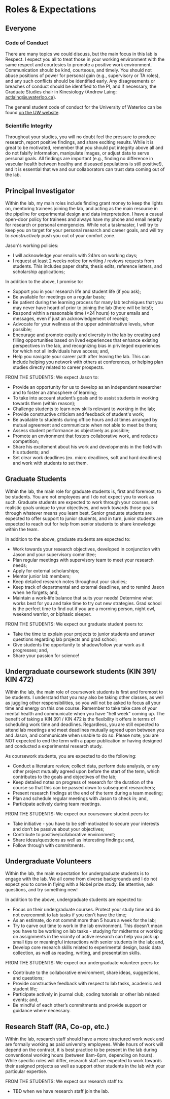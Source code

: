 # Roles & Expectations

## Everyone
### Code of Conduct
There are many topics we could discuss, but the main focus in this lab is Respect. I expect you all to treat those in your working environment with the same respect and courtesies to promote a positive work environment. Communication should be kind, courteous, and timely. You should not abuse positions of power for personal gain (e.g., supervisory or TA roles), and any such conflicts should be identified early. Any disagreements or breaches of conduct should be identified to the PI, and if necessary, the Graduate Studies chair in Kinesiology (Andrew Laing: actlaing@uwaterloo.ca).

The general student code of conduct for the University of Waterloo can be found  [on the UW website](https://uwaterloo.ca/english-language-institute/current-eli-students/efas-student-handbook/student-code-conduct).

### Scientific Integrity
Throughout your studies, you will no doubt feel the pressure to produce research, report positive findings, and share exciting results. While it is great to be motivated, remember that you should put integrity above all and do not falsify information, manipulate images, or adjust data to serve personal goals. All findings are important (e.g., finding no difference in vascular health between healthy and diseased populations is still positive!), and it is essential that we and our collaborators can trust data coming out of the lab.


## Principal Investigator
Within the lab, my main roles include finding grant money to keep the lights on, mentoring trainees joining the lab, and acting as the main resource in the pipeline for experimental design and data interpretation. I have a casual open-door policy for trainees and always have my phone and email nearby for research or personal emergencies. While not a taskmaster, I will try to keep you on target for your personal research and career goals, and will try to *constructively* push you out of your comfort zone.

Jason's working policies:
* I will acknowledge your emails with 24hrs on working days;
* I request at least 2 weeks notice for writing / reviews requests from students. This includes paper drafts, thesis edits, reference letters, and scholarship applications;


In addition to the above, I promise to:
* Support you in your research life and student life (if you ask);
* Be available for meetings on a regular basis;
* Be patient during the learning process for many lab techniques that you may never have heard of prior to joining the lab (there will be lots!);
* Respond within a reasonable time (<24 hours) to your emails and messages, even if just an acknowledgement of receipt;
* Advocate for your wellness at the upper administrative levels, when possible;
* Encourage and promote equity and diversity in the lab by creating and filling opportunities based on lived experiences that enhance existing perspectives in the lab, and recognizing bias in privileged experiences for which not all individuals have access; and,
* Help you navigate your career path after leaving the lab. This can include helping you network with others at conferences, or helping plan studies directly related to career prospects.

FROM THE STUDENTS: We expect Jason to:
* Provide an opportunity for us to develop as an independent researcher and to foster an atmosphere of learning;
* To take into account student’s goals and to assist students in working towards them (within reason);
* Challenge students to learn new skills relevant to working in the lab;
* Provide constructive criticism and feedback of student's work;
* Be available to students during office hours and at times arranged by mutual agreement and communicate when not able to meet be there;
* Assess student performance as objectively as possible;
* Promote an environment that fosters collaborative work, and reduces competition;
* Share his excitement about his work and developments in the field with his students; and
* Set clear work deadlines (ex. micro deadlines, soft and hard deadlines) and work with students to set them.


## Graduate Students
Within the lab, the main role for graduate students is, first and foremost, to be students. You are not employees and I do not expect you to work as such. Graduate students are expected to work through your courses, set realistic goals unique to your objectives, and work towards those goals through whatever means you learn best. Senior graduate students are expected to offer support to junior students, and in turn, junior students are expected to reach out for help from senior students to share knowledge within the team.

In addition to the above, graduate students are expected to:
* Work towards your research objectives, developed in conjunction with Jason and your supervisory committee;
* Plan regular meetings with supervisory team to meet your research needs;
* Apply for external scholarships;
* Mentor junior lab members;
* Keep detailed research notes throughout your studies;
* Keep track of departmental and external deadlines, and to remind Jason when he forgets; and,
* Maintain a work-life balance that suits your needs! Determine what works best for you and take time to try out new strategies. Grad school is the perfect time to find out if you are a morning person, night owl, weekend warrior, or biphasic sleeper.

FROM THE STUDENTS: We expect our graduate student peers to:
* Take the time to explain your projects to junior students and answer questions regarding lab projects and grad school;
* Give students the opportunity to shadow/follow your work as it progresses; and,
* Share your passion for science!


## Undergraduate coursework students (KIN 391/ KIN 472)
Within the lab, the main role of coursework students is first and foremost to be students. I understand that you may also be taking other classes, as well as juggling other responsibilities, so you will not be asked to focus all your time and energy on this one course. Remember to take take care of your mental health and communicate when you have "hell week" coming up. The benefit of taking a KIN 391 / KIN 472 is the flexibility it offers in terms of scheduling work time and deadlines. Regardless, you are still expected  to attend lab meetings and meet deadlines mutually agreed upon between you and Jason, and communicate when unable to do so. Please note, you are NOT expected to end the term with a paper publication or having designed and conducted a experimental research study.

As coursework students, you are expected to do the following:
* Conduct a literature review, collect data, perform data analysis, or any other project mutually agreed upon before the start of the term, which contributes to the goals and objectives of the lab;
* Keep detailed notes on progress of research for the duration of the course so that this can be passed down to subsequent researchers;
* Present research findings at the end of the term during a team meeting;
* Plan and schedule regular meetings with Jason to check in; and,
* Participate actively during team meetings.

FROM THE STUDENTS: We expect our courseware student peers to:
* Take initiative - you have to be self-motivated to secure your interests and don’t be passive about your objectives;
* Contribute to positive/collaborative environment;
* Share ideas/questions as well as interesting findings; and,
* Follow through with commitments.


## Undergraduate Volunteers
Within the lab, the main expectation for undergraduate students is to engage with the lab. We all come from diverse backgrounds and I do not expect you to come in flying with a Nobel prize study. Be attentive, ask questions, and try something new!

In addition to the above, undergraduate students are expected to:
* Focus on their undergraduate courses. Protect your study time and do not overcommit to lab tasks if you don't have the time;
* As an estimate, do not commit more than 5 hours a week for the lab;
* Try to carve out time to work in the lab environment. This doesn't mean you have to be working on lab tasks - studying for midterms or working on assignments in the vicinity of active research can help you pick up small tips or meaningful interactions with senior students in the lab; and,
* Develop core research skills related to experimental design, basic data collection, as well as reading, writing, and presentation skills.

FROM THE STUDENTS: We expect our undergraduate volunteer peers to:
* Contribute to the collaborative environment, share ideas, suggestions, and questions;
* Provide constructive feedback with respect to lab tasks, academic and student life;
* Participate actively in journal club, coding tutorials or other lab related events; and,
* Be mindful of each other’s commitments and provide support or guidance where necessary.


## Research Staff (RA, Co-op, etc.)
Within the lab, research staff should have a more structured work week and are formally working as paid university employees. While hours of work will depend on the contract, it is best practice to be present in the lab during conventional working hours (between 8am-6pm, depending on hours). While specific roles will differ, research staff are expected to work towards their assigned projects as well as support other students in the lab with your particular expertise.

FROM THE STUDENTS: We expect our research staff to:
* TBD when we have research staff join the lab.
